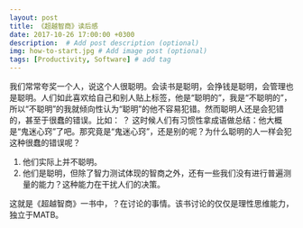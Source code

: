 ```yaml
---
layout: post
title: 《超越智商》读后感
date: 2017-10-26 17:00:00 +0300
description:  # Add post description (optional)
img: how-to-start.jpg # Add image post (optional)
tags: [Productivity, Software] # add tag
---
```


我们常常夸奖一个人，说这个人很聪明。会读书是聪明，会挣钱是聪明，会管理也是聪明。人们如此喜欢给自己和别人贴上标签，他是“聪明的”，我是“不聪明的”，所以“不聪明”的我就倾向性认为“聪明”的他不容易犯错。然而聪明人还是会犯错的，甚至于很蠢的错误。比如：
？
这时候人们有习惯性拿成语做总结：他大概是“鬼迷心窍”了吧。那究竟是“鬼迷心窍”，还是别的呢？为什么聪明的人一样会犯这种很蠢的错误呢？
1. 他们实际上并不聪明。
2. 他们是聪明，但除了智力测试体现的智商之外，还有一些我们没有进行普遍测量的能力？这种能力在干扰人们的决策。

这就是《超越智商》一书中，？在讨论的事情。该书讨论的仅仅是理性思维能力，独立于MATB。
